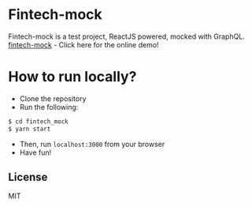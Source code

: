 # Fintech-mock

Fintech-mock is a test project, ReactJS powered, mocked with GraphQL.
[fintech-mock] - Click here for the online demo!

# How to run locally?

- Clone the repository
- Run the following:

```sh
$ cd fintech_mock
$ yarn start
```

- Then, run `localhost:3000` from your browser
- Have fun!

## License

MIT

[fintech-mock]: https://https://fintech-mock.web.app/
